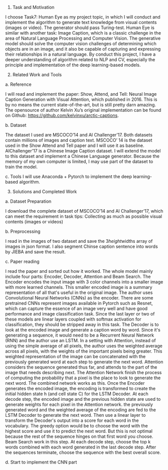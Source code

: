 1.	Task and Motivation

I choose Task7: Human Eye as my project topic, in which I will conduct and implement the algorithm to generate text knowledge from visual contents (images or video). The generator should pass Turing-test.
Human Eye is similar with another task: Image Caption, which is a classic challenge in the area of Natural Language Processing and Computer Vision. The generative model should solve the computer vision challenges of determining which objects are in an image, and it also be capable of capturing and expressing their relationships in a natural language.
By conduct this project, I have a deeper understanding of algorithm related to NLP and CV, especially the principle and implementation of the deep learning-based models.




2.	Related Work and Tools

a.	Reference

  I will read and implement the paper: Show, Attend, and Tell: Neural Image Caption Generation with Visual Attention, which published in 2016. This is by no means the current state-of-the-art, but is still pretty darn amazing. The opensource of author Kelvin Xu’s original implementation can be found on Github: https://github.com/kelvinxu/arctic-captions. 


b.	Dataset

  The dataset I used are MSCOCO’14 and AI Challenger’17. Both datasets contain millions of images and caption text. MSCOCO’ 14 is the dataset used in the Show Attend and Tell paper and I will use it as baseline. AIChallenger’17 is a Chinese Image Caption dataset. I will extend the model to this dataset and implement a Chinese Language generator. Because the memory of my own computer is limited, I may use part of the dataset to train the model.


c.	Tools
  I will use Anaconda + Pytorch to implement the deep learning-based algorithm.



3.	Solutions and Completed Work 

a.	Dataset Preparation

  I download the complete dataset of MSCOCO’14 and AI Challenger’17, which can meet the requirement in task tips: Collecting as much as possible visual contents (images or videos)


b.	Preprocessing

  I read in the images of two dataset and save the 3*height*widths array of images in json format. I also segment Chinse caption sentence into words by JIEBA and save the result.


c.	Paper reading

  I read the paper and sorted out how it worked. The whole model mainly include four parts: Encoder, Decoder, Attention and Beam Search.
The Encoder encodes the input image with 3 color channels into a smaller image with more learned channels. This smaller encoded image is a summary representation of all that's useful in the original image. The author uses Convolutional Neural Networks (CNNs) as the encoder. There are some pretrained CNNs represent images available in Pytorch such as Resnet, which can capture the essence of an image very well and have good performance and image classification task. Since the last layer or two of these models are linear layers coupled with softmax activation for classification, they should be stripped away in this task.
  The Decoder is to look at the encoded image and generate a caption word by word. Since it's generating a sequence, it would need to be a Recurrent Neural Network (RNN) and the author use an LSTM. In a setting with Attention, instead of using the simple average of all pixels, the author uses the weighted average across all pixels, with the weights of the important pixels being greater. This weighted representation of the image can be concatenated with the previously generated word at each step to generate the next word.
Attention considers the sequence generated thus far, and attends to the part of the image that needs describing next. The Attention Network finish the process of computing the probability that a pixel is the place to look to generate the next word. 
  The combined network works as this. Once the Encoder generates the encoded image, the encoding is transformed to create the initial hidden state h (and cell state C) for the LSTM Decoder. At each decode step, the encoded image and the previous hidden state are used to generate weights for each pixel in the Attention network. the previously generated word and the weighted average of the encoding are fed to the LSTM Decoder to generate the next word.
  Then use a linear layer to transform the Decoder's output into a score for each word in the vocabulary. The greedy option would be to choose the word with the highest score and use it to predict the next word. But this is not optimal because the rest of the sequence hinges on that first word you choose. Beam Search work in this step. At each decode step, choose the top k words combined with each word generated in the last decode step. After the sequences terminate, choose the sequence with the best overall score.


d.	Start to implement the CNN part
